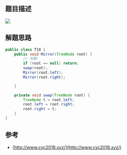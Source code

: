 ## 题目描述

![](https://cs-notes-1256109796.cos.ap-guangzhou.myqcloud.com/0c12221f-729e-4c22-b0ba-0dfc909f8adf.jpg#alt=)

## 解题思路

```java
public class T18 {
    public void Mirror(TreeNode root) {
        // 判断
        if (root == null) return;
        swap(root);
        Mirror(root.left);
        Mirror(root.right);

    }

    private void swap(TreeNode root) {
        TreeNode t = root.left;
        root.left = root.right;
        root.right = t;
    }
}
```

## 参考

- [http://www.cyc2018.xyz/](http://www.cyc2018.xyz/)
